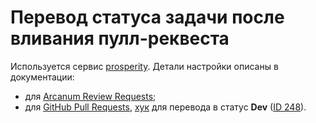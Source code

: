 # Перевод статуса задачи после вливания пулл-реквеста

Используется сервис [prosperity].
Детали настройки описаны в документации:

* для [Arcanum Review Requests][arcanum-docs];
* для [GitHub Pull Requests][github-docs], [хук][to-dev-hook] для перевода в статус **Dev** ([ID 248][st-dev]).

[prosperity]: https://abc.yandex-team.ru/services/prosperity
[arcanum-docs]: https://a.yandex-team.ru/arc_vcs/frontend/projects/microservices/services/prosperity/docs/st-transition-on-rr-merge.md
[github-docs]: https://a.yandex-team.ru/arc_vcs/frontend/projects/microservices/services/prosperity/docs/st-transition-on-pr-merge.md
[to-dev-hook]: https://github.yandex-team.ru/search-interfaces/frontend/settings/hooks/10768
[st-dev]: https://st-api.yandex-team.ru/v2/statuses/248
